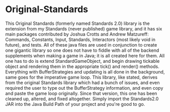 # Original-Standards

This Original Standards (formerly named Standards 2.0) library is the extension from my Standards (never published) game library, and it has six main packages contributed by Joshua Crotts and Andrew Matzureff: Commands, Constants, Input, Standards, Interactors (most likely void in future), and tests. All of these java files are used in conjunction to create one gigantic library so one does not have to fiddle with all of the backend supplements when making a game in Java; it is all created here for them. All one has to do is extend StandardGameObject, and begin drawing tickable object and rendering them in the appropriate tick() and render() methods. Everything with BufferStrategies and updating is all done in the background, same goes for the imperative game loop. This library, like stated, derives from the original Standards library which had a bunch of issues, and even required the user to type out the BufferStrategy information, and even copy and paste the game loop originally. Since that version, this one has been cleaned up, altered, and fixed altogether. Simply import the Standards2.0 JAR into the Java Build Path of your project and you're good to go.
